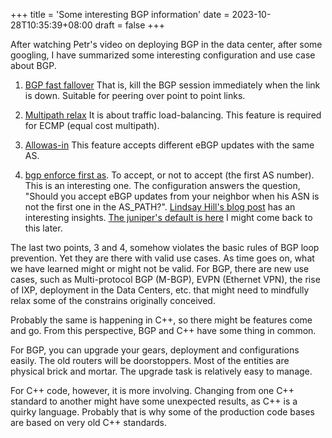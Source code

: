 +++
title = 'Some interesting BGP information'
date = 2023-10-28T10:35:39+08:00
draft = false
+++

After watching Petr's video on deploying BGP in the data center, after some googling, I have summarized some interesting configuration and use case about BGP.

1.  [BGP fast fallover](https://www.kareemccie.com/2016/06/understanding-bgp-fast-fallover.html) That is, kill the BGP session immediately when the link is down. Suitable for peering over point to point links.

2. [Multipath relax](https://community.cisco.com/t5/networking-knowledge-base/bgp-load-balancing-using-multipath-relax/ta-p/3141818) It is about traffic load-balancing. This feature is required for ECMP (equal cost multipath).

3. [Allowas-in](https://www.cisco.com/c/en/us/support/docs/ip/border-gateway-protocol-bgp/112236-allowas-in-bgp-config-example.html) This feature accepts different eBGP updates with the same AS.

4. [bgp enforce first as](https://www.cisco.com/c/en/us/td/docs/ios/iproute_bgp/command/reference/irg_book/irg_bgp1.html#wp1114079). To accept, or not to accept (the first AS number). This is an interesting one. The configuration answers the question, "Should you accept eBGP updates from your neighbor when his ASN is not the first one in the AS_PATH?".  [Lindsay Hill's blog post](https://lkhill.com/enforce-first-as/) has an interesting insights. [The juniper's default is here](https://www.juniper.net/documentation/us/en/software/junos/bgp/topics/ref/statement/enforce-first-as-edit-protocols.html)  I might come back to this later.

The last two points, 3 and 4, somehow violates the basic rules of BGP loop prevention. Yet they are there with valid use cases. As time goes on, what we have learned might or might not be valid.  For BGP, there are new use cases, such as Multi-protocol BGP (M-BGP), EVPN (Ethernet VPN), the rise of IXP, deployment in the Data Centers, etc. that might need to mindfully relax some of the constrains originally conceived. 

Probably the same is happening in C++, so there might be features come and go. From this perspective, BGP and C++ have some thing in common.

For BGP, you can upgrade your gears, deployment and configurations easily. The old routers will be doorstoppers. Most of the entities are physical brick and mortar.  The upgrade task is relatively easy to manage.

For C++ code, however, it is more involving. Changing from one C++ standard to another might have some unexpected results, as C++ is a quirky language.  Probably that is why some of the production code bases are based on very old C++ standards.
